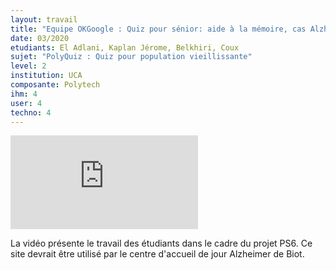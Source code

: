 ```yaml
---
layout: travail 
title: "Equipe OKGoogle : Quiz pour sénior: aide à la mémoire, cas Alzheimer"
date: 03/2020
etudiants: El Adlani, Kaplan Jérome, Belkhiri, Coux
sujet: "PolyQuiz : Quiz pour population vieillissante"
level: 2
institution: UCA
composante: Polytech
ihm: 4
user: 4
techno: 4
---
```


<iframe src="https://www.youtube.com/watch?v=lx1VUs-TLa8" frameborder="0" allow="accelerometer; autoplay; encrypted-media; gyroscope; picture-in-picture" allowfullscreen></iframe>

La vidéo présente le travail des étudiants dans le cadre du projet PS6.
Ce site devrait être utilisé par le centre d'accueil de jour Alzheimer de Biot. 